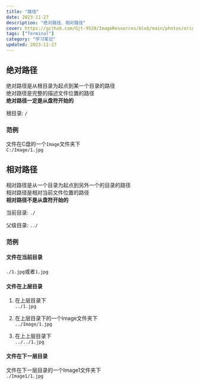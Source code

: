 ```yaml
---
title: "路径"
date: 2023-11-27
description: "绝对路径、相对路径"
cover: https://github.com/Gjt-9520/ImageResources/blob/main/photos/original/Ximage32.jpg?raw=true
tags: ["Terminal"]
category: "学习笔记"
updated: 2023-11-27
---
```


## 绝对路径

绝对路径是从根目录为起点到某一个目录的路径  
绝对路径是完整的描述文件位置的路径  
**绝对路径一定是从盘符开始的**  

根目录: `/`  

### 范例
 
文件在C盘的一个`Image`文件夹下   
`C:/Image/1.jpg`  

## 相对路径

相对路径是从一个目录为起点到另外一个的目录的路径  
相对路径是相对当前文件位置的路径  
**相对路径不是从盘符开始的**  

当前目录: `./`  

父级目录: `../`  

### 范例

#### 文件在当前目录

`./1.jpg`或者`1.jpg`  

#### 文件在上层目录

1. 在上层目录下  
`../1.jpg`  

2. 在上层目录下的一个Image文件夹下  
`../Image/1.jpg`  

3. 在上上层目录下  
`../../1.jpg`  

#### 文件在下一层目录

文件在下一层目录的一个Image1文件夹下  
`./Image1/1.jpg`  



